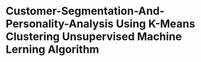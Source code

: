 # Customer-Segmentation-And-Personality-Analysis Using K-Means Clustering Unsupervised Machine Lerning Algorithm
